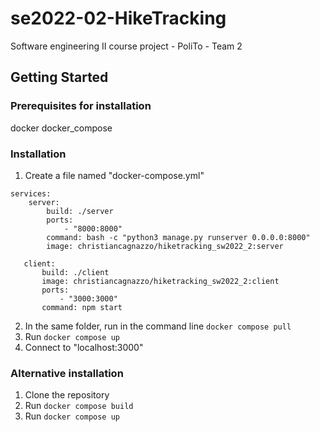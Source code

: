 # se2022-02-HikeTracking

Software engineering II course project - PoliTo - Team 2

## Getting Started

### Prerequisites for installation
docker
docker_compose

### Installation

1. Create a file named "docker-compose.yml"

```
services:
    server:
        build: ./server
        ports:
            - "8000:8000"
        command: bash -c "python3 manage.py runserver 0.0.0.0:8000"
        image: christiancagnazzo/hiketracking_sw2022_2:server

   client:
       build: ./client
       image: christiancagnazzo/hiketracking_sw2022_2:client
       ports:
           - "3000:3000"
       command: npm start
```


2. In the same folder, run in the command line ```docker compose pull``` 
3. Run ```docker compose up```
3. Connect to "localhost:3000"

### Alternative installation

1. Clone the repository 
2. Run ```docker compose build```
3. Run ```docker compose up```